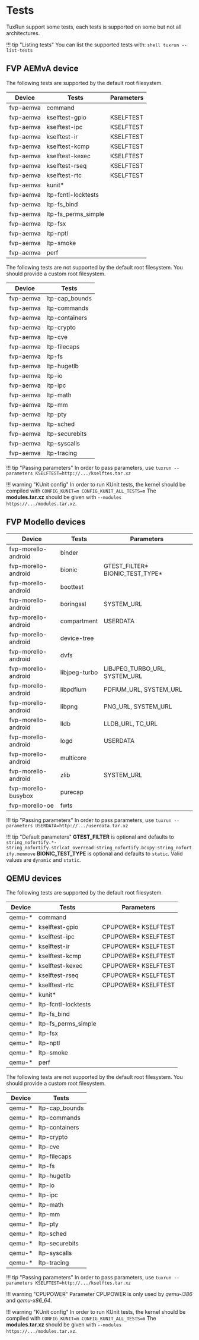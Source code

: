 # Tests

TuxRun support some tests, each tests is supported on some but not all architectures.

!!! tip "Listing tests"
    You can list the supported tests with:
    ```shell
    tuxrun --list-tests
    ```

## FVP AEMvA device

The following tests are supported by the default root filesystem.

Device    | Tests               | Parameters |
----------|---------------------|------------|
fvp-aemva | command             |            |
fvp-aemva | kselftest-gpio      |  KSELFTEST |
fvp-aemva | kselftest-ipc       |  KSELFTEST |
fvp-aemva | kselftest-ir        |  KSELFTEST |
fvp-aemva | kselftest-kcmp      |  KSELFTEST |
fvp-aemva | kselftest-kexec     |  KSELFTEST |
fvp-aemva | kselftest-rseq      |  KSELFTEST |
fvp-aemva | kselftest-rtc       |  KSELFTEST |
fvp-aemva | kunit\*             |            |
fvp-aemva | ltp-fcntl-locktests |            |
fvp-aemva | ltp-fs_bind         |            |
fvp-aemva | ltp-fs_perms_simple |            |
fvp-aemva | ltp-fsx             |            |
fvp-aemva | ltp-nptl            |            |
fvp-aemva | ltp-smoke           |            |
fvp-aemva | perf                |            |

The following tests are not supported by the default root filesystem. You should
provide a custom root filesystem.

Device    | Tests               |
----------|---------------------|
fvp-aemva | ltp-cap_bounds      |
fvp-aemva | ltp-commands        |
fvp-aemva | ltp-containers      |
fvp-aemva | ltp-crypto          |
fvp-aemva | ltp-cve             |
fvp-aemva | ltp-filecaps        |
fvp-aemva | ltp-fs              |
fvp-aemva | ltp-hugetlb         |
fvp-aemva | ltp-io              |
fvp-aemva | ltp-ipc             |
fvp-aemva | ltp-math            |
fvp-aemva | ltp-mm              |
fvp-aemva | ltp-pty             |
fvp-aemva | ltp-sched           |
fvp-aemva | ltp-securebits      |
fvp-aemva | ltp-syscalls        |
fvp-aemva | ltp-tracing         |

!!! tip "Passing parameters"
    In order to pass parameters, use `tuxrun --parameters KSELFTEST=http://.../kselftes.tar.xz`

!!! warning "KUnit config"
    In order to run KUnit tests, the kernel should be compiled with
    ```
    CONFIG_KUNIT=m
    CONFIG_KUNIT_ALL_TESTS=m
    ```
    The **modules.tar.xz** should be given with `--modules https://.../modules.tar.xz`.


## FVP Modello devices

Device              | Tests        | Parameters                       |
--------------------|--------------|----------------------------------|
fvp-morello-android | binder       |                                  |
fvp-morello-android | bionic       | GTEST_FILTER\* BIONIC_TEST_TYPE\*|
fvp-morello-android | boottest     |                                  |
fvp-morello-android | boringssl    | SYSTEM_URL                       |
fvp-morello-android | compartment  | USERDATA                         |
fvp-morello-android | device-tree  |                                  |
fvp-morello-android | dvfs         |                                  |
fvp-morello-android | libjpeg-turbo| LIBJPEG_TURBO_URL, SYSTEM_URL    |
fvp-morello-android | libpdfium    | PDFIUM_URL, SYSTEM_URL           |
fvp-morello-android | libpng       | PNG_URL, SYSTEM_URL              |
fvp-morello-android | lldb         | LLDB_URL, TC_URL                 |
fvp-morello-android | logd         | USERDATA                         |
fvp-morello-android | multicore    |                                  |
fvp-morello-android | zlib         | SYSTEM_URL                       |
fvp-morello-busybox | purecap      |                                  |
fvp-morello-oe      | fwts         |                                  |

!!! tip "Passing parameters"
    In order to pass parameters, use `tuxrun --parameters USERDATA=http://.../userdata.tar.xz`

!!! tip "Default parameters"
    **GTEST_FILTER** is optional and defaults to
    ```
    string_nofortify.*-string_nofortify.strlcat_overread:string_nofortify.bcopy:string_nofortify.memmove
    ```
    **BIONIC_TEST_TYPE** is optional and defaults to `static`. Valid values are `dynamic` and `static`.

## QEMU devices

The following tests are supported by the default root filesystem.

Device  | Tests               | Parameters           |
--------|---------------------|----------------------|
qemu-\* | command             |                      |
qemu-\* | kselftest-gpio      | CPUPOWER\* KSELFTEST |
qemu-\* | kselftest-ipc       | CPUPOWER\* KSELFTEST |
qemu-\* | kselftest-ir        | CPUPOWER\* KSELFTEST |
qemu-\* | kselftest-kcmp      | CPUPOWER\* KSELFTEST |
qemu-\* | kselftest-kexec     | CPUPOWER\* KSELFTEST |
qemu-\* | kselftest-rseq      | CPUPOWER\* KSELFTEST |
qemu-\* | kselftest-rtc       | CPUPOWER\* KSELFTEST |
qemu-\* | kunit\*             |                      |
qemu-\* | ltp-fcntl-locktests |                      |
qemu-\* | ltp-fs_bind         |                      |
qemu-\* | ltp-fs_perms_simple |                      |
qemu-\* | ltp-fsx             |                      |
qemu-\* | ltp-nptl            |                      |
qemu-\* | ltp-smoke           |                      |
qemu-\* | perf                |                      |

The following tests are not supported by the default root filesystem. You should
provide a custom root filesystem.

Device  | Tests               |
--------|---------------------|
qemu-\* | ltp-cap_bounds      |
qemu-\* | ltp-commands        |
qemu-\* | ltp-containers      |
qemu-\* | ltp-crypto          |
qemu-\* | ltp-cve             |
qemu-\* | ltp-filecaps        |
qemu-\* | ltp-fs              |
qemu-\* | ltp-hugetlb         |
qemu-\* | ltp-io              |
qemu-\* | ltp-ipc             |
qemu-\* | ltp-math            |
qemu-\* | ltp-mm              |
qemu-\* | ltp-pty             |
qemu-\* | ltp-sched           |
qemu-\* | ltp-securebits      |
qemu-\* | ltp-syscalls        |
qemu-\* | ltp-tracing         |

!!! tip "Passing parameters"
    In order to pass parameters, use `tuxrun --parameters KSELFTEST=http://.../kselftes.tar.xz`

!!! warning "CPUPOWER"
    Parameter CPUPOWER is only used by *qemu-i386* and *qemu-x86_64*.

!!! warning "KUnit config"
    In order to run KUnit tests, the kernel should be compiled with
    ```
    CONFIG_KUNIT=m
    CONFIG_KUNIT_ALL_TESTS=m
    ```
    The **modules.tar.xz** should be given with `--modules https://.../modules.tar.xz`.
